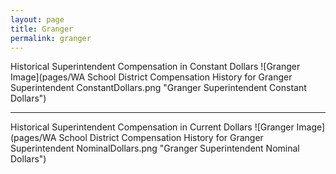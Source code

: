 ```yaml
---
layout: page
title: Granger
permalink: granger
---
```



Historical Superintendent Compensation in Constant Dollars
![Granger Image](pages/WA School District Compensation History for Granger Superintendent ConstantDollars.png "Granger Superintendent Constant Dollars")

___

Historical Superintendent Compensation in Current Dollars
![Granger Image](pages/WA School District Compensation History for Granger Superintendent NominalDollars.png "Granger Superintendent Nominal Dollars")